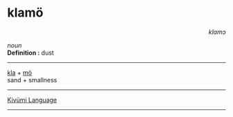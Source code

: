 
# klamö

<div align="right"><i>klamɔ</i></div>

*noun*  
**Definition :** dust  

---

[kla](kla.md) + [mö](mö.md)  
sand + smallness  

---

[Kivümi Language](../README.md)

---
